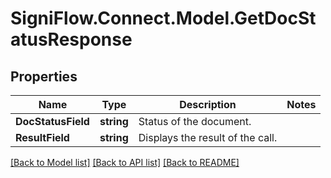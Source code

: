 
# SigniFlow.Connect.Model.GetDocStatusResponse

## Properties

Name | Type | Description | Notes
------------ | ------------- | ------------- | -------------
**DocStatusField** | **string** | Status of the document. | 
**ResultField** | **string** | Displays the result of the call. | 

[[Back to Model list]](../README.md#documentation-for-models)
[[Back to API list]](../README.md#documentation-for-api-endpoints)
[[Back to README]](../README.md)

